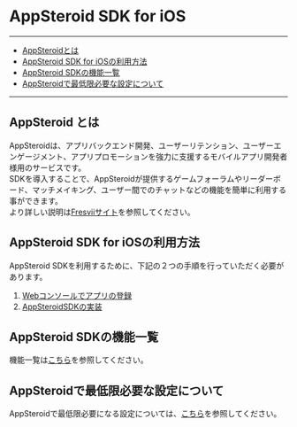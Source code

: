 # AppSteroid SDK for iOS

----------

- [AppSteroidとは](#AboutAppSteroid)
- [AppSteroid SDK for iOSの利用方法](#HowToUse)
- [AppSteroid SDKの機能一覧](#Features)
- [AppSteroidで最低限必要な設定について](#Settings)

---

## <a name="AboutAppSteroid">AppSteroid とは</a>
AppSteroidは、アプリバックエンド開発、ユーザーリテンション、ユーザーエンゲージメント、アプリプロモーションを強力に支援するモバイルアプリ開発者様用のサービスです。  
SDKを導入することで、AppSteroidが提供するゲームフォーラムやリーダーボード、マッチメイキング、ユーザー間でのチャットなどの機能を簡単に利用する事ができます。  
より詳しい説明は[Fresviiサイト](https://fresvii.com/features/social)を参照してください。

## <a name="HowToUse">AppSteroid SDK for iOSの利用方法</a>
AppSteroid SDKを利用するために、下記の２つの手順を行っていただく必要があります。

1. [Webコンソールでアプリの登録](./2_AppRegistration.md)
2. [AppSteroidSDKの実装](./3_GetStarted.md)

## <a name="Features">AppSteroid SDKの機能一覧</a>
機能一覧は[こちら](4_機能一覧.md)を参照してください。

## <a name="Settings">AppSteroidで最低限必要な設定について</a>
AppSteroidで最低限必要になる設定については、[こちら](https://github.com/fresvii/appsteroid-documents/blob/master/ja/WebConsole.md)を参照してください。



